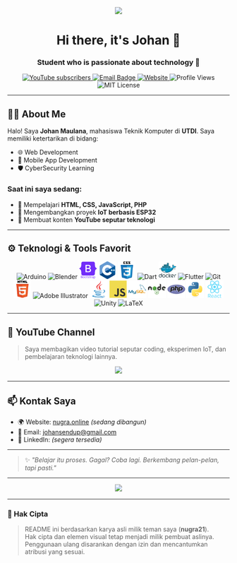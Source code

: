 <!--
  README.md ini disusun berdasarkan kode milik teman saya (nugra21).
  Hak cipta dan kepemilikan konten tetap menjadi milik aslinya.
-->

<!-- Banner atau Header -->
<p align="center">
  <img src="https://readme-typing-svg.demolab.com/?lines=Halo,+Im+Johan!;Programmer+%7C+CyberSecurity+Learner+%7C+Technology+Enthusiast+;&center=true&width=500&height=45">
</p>                                                                         

<h1 align="center">Hi there, it's Johan 👋</h1>
<h3 align="center">Student who is passionate about technology 🚀</h3>

<p align="center">
  <a href="https://www.youtube.com/@Johan" target="_blank">
    <img src="https://img.shields.io/youtube/channel/subscribers/UCnugra21fakeid?style=social" alt="YouTube subscribers"/>
  </a>
  <a href="mailto:johansendup@gmail.com">
    <img src="https://img.shields.io/badge/Email-DM%20me-red" alt="Email Badge"/>
  </a>
  <a href="https://johanz.vercel.app" target="_blank">
    <img src="https://img.shields.io/badge/Website-johanz.vercel.app-blue" alt="Website"/>
  </a>
  <img src="https://komarev.com/ghpvc/?username=johan&label=Profile%20views&color=0e75b6&style=flat" alt="Profile Views"/>
  <img src="https://img.shields.io/badge/License-MIT-yellow.svg" alt="MIT License"/>
</p>

---

## 👨‍💻 About Me

Halo! Saya **Johan Maulana**, mahasiswa Teknik Komputer di **UTDI**. Saya memiliki ketertarikan di bidang:

- 🌐 Web Development
- 📱 Mobile App Development
- 🛡️ CyberSecurity Learning

### Saat ini saya sedang:

- 🚀 Mempelajari **HTML, CSS, JavaScript, PHP**
- 🔌 Mengembangkan proyek **IoT berbasis ESP32**
- 🎥 Membuat konten **YouTube seputar teknologi**

---

## ⚙️ Teknologi & Tools Favorit

<p align="center">
  <!-- Icon barisan alat dan bahasa pemrograman -->
  <img src="https://cdn.worldvectorlogo.com/logos/arduino-1.svg" width="40" title="Arduino"/>
  <img src="https://download.blender.org/branding/community/blender_community_badge_white.svg" width="40" title="Blender"/>
  <img src="https://raw.githubusercontent.com/devicons/devicon/master/icons/bootstrap/bootstrap-plain-wordmark.svg" width="40" title="Bootstrap"/>
  <img src="https://raw.githubusercontent.com/devicons/devicon/master/icons/cplusplus/cplusplus-original.svg" width="40" title="C++"/>
  <img src="https://raw.githubusercontent.com/devicons/devicon/master/icons/css3/css3-original-wordmark.svg" width="40" title="CSS3"/>
  <img src="https://www.vectorlogo.zone/logos/dartlang/dartlang-icon.svg" width="40" title="Dart"/>
  <img src="https://raw.githubusercontent.com/devicons/devicon/master/icons/docker/docker-original-wordmark.svg" width="40" title="Docker"/>
  <img src="https://www.vectorlogo.zone/logos/flutterio/flutterio-icon.svg" width="40" title="Flutter"/>
  <img src="https://www.vectorlogo.zone/logos/git-scm/git-scm-icon.svg" width="40" title="Git"/>
  <img src="https://raw.githubusercontent.com/devicons/devicon/master/icons/html5/html5-original-wordmark.svg" width="40" title="HTML5"/>
  <img src="https://www.vectorlogo.zone/logos/adobe_illustrator/adobe_illustrator-icon.svg" width="40" title="Adobe Illustrator"/>
  <img src="https://raw.githubusercontent.com/devicons/devicon/master/icons/java/java-original.svg" width="40" title="Java"/>
  <img src="https://raw.githubusercontent.com/devicons/devicon/master/icons/javascript/javascript-original.svg" width="40" title="JavaScript"/>
  <img src="https://raw.githubusercontent.com/devicons/devicon/master/icons/mysql/mysql-original-wordmark.svg" width="40" title="MySQL"/>
  <img src="https://raw.githubusercontent.com/devicons/devicon/master/icons/nodejs/nodejs-original-wordmark.svg" width="40" title="Node.js"/>
  <img src="https://raw.githubusercontent.com/devicons/devicon/master/icons/php/php-original.svg" width="40" title="PHP"/>
  <img src="https://raw.githubusercontent.com/devicons/devicon/master/icons/python/python-original.svg" width="40" title="Python"/>
  <img src="https://raw.githubusercontent.com/devicons/devicon/master/icons/react/react-original-wordmark.svg" width="40" title="React"/>
  <img src="https://www.vectorlogo.zone/logos/unity3d/unity3d-icon.svg" width="40" title="Unity"/>
  <img src="https://upload.wikimedia.org/wikipedia/commons/9/92/LaTeX_logo.svg" width="40" title="LaTeX"/>
</p>

---

## 🎥 YouTube Channel

> Saya membagikan video tutorial seputar coding, eksperimen IoT, dan pembelajaran teknologi lainnya.

<p align="center">
  <a href="https://www.youtube.com/@Johan" target="_blank">
    <img src="https://img.shields.io/badge/Subscribe--Johan-red?style=for-the-badge&logo=youtube" />
  </a>
</p>

---

## 📫 Kontak Saya

- 🌍 Website: [nugra.online](https://--) *(sedang dibangun)*
- 📧 Email: [johansendup@gmail.com](mailto:johansendup@gmail.com)
- 💼 LinkedIn: *(segera tersedia)*

---

> ✨ _"Belajar itu proses. Gagal? Coba lagi. Berkembang pelan-pelan, tapi pasti."_

---

<p align="center">
  <img src="https://readme-typing-svg.demolab.com/?lines=Selamat+Datang+di+Profil+Saya!;Saya+Suka+Ngoding+dan+Eksperimen+IoT;Mari+Berbagi+Ilmu!" />
</p>

---

### 📜 Hak Cipta

> README ini berdasarkan karya asli milik teman saya (**nugra21**).  
> Hak cipta dan elemen visual tetap menjadi milik pembuat aslinya.  
> Penggunaan ulang disarankan dengan izin dan mencantumkan atribusi yang sesuai.

